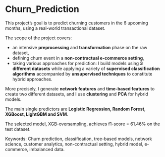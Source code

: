 # Churn_Prediction

This project’s goal is to predict churning customers in the 6 upcoming months, using a real-world transactional dataset.

The scope of the project covers:
- an intensive **preprocessing** and **transformation** phase on the raw dataset,
- defining churn event in a **non-contractual e-commerce setting**,
- taking various approaches for prediction: I build models using **3 different datasets** while applying a variety of **supervised classification algorithms** accompanied by **unsupervised techniques** to constitute hybrid approaches.

More precisely, I generate **network features** and **time-based features** to create two different datasets, and I use **clustering** and **PCA** for hybrid models.

The main single predictors are **Logistic Regression, Random Forest, XGBoost, LightGBM and SVM**. 

The selected model, XGB-oversampling, achieves f1-score = 61.46% on the test dataset.

Keywords: Churn prediction, classification, tree-based models, network science, customer analytics, non-contractual setting, hybrid model, e-commerce, imbalanced data.
